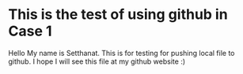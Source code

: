 # This is the test of using github in Case 1 

Hello My name is Setthanat. This is for testing for pushing local file to github. I hope I will see this file at my github website :)
